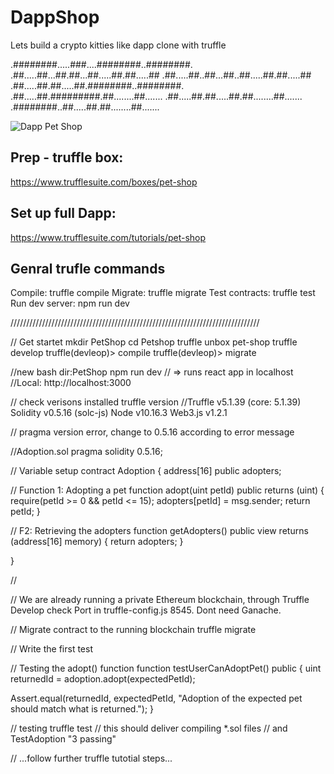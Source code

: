 # DappShop

Lets build a crypto kitties like dapp clone with truffle


.########.....###....########..########.
.##.....##...##.##...##.....##.##.....##
.##.....##..##...##..##.....##.##.....##
.##.....##.##.....##.########..########.
.##.....##.#########.##........##.......
.##.....##.##.....##.##........##.......
.########..##.....##.##........##.......

<img src="https://www.trufflesuite.com/img/tutorials/pet-shop/dapp.png" alt="Dapp Pet Shop">

## Prep - truffle box:
https://www.trufflesuite.com/boxes/pet-shop

## Set up full Dapp:
https://www.trufflesuite.com/tutorials/pet-shop

## Genral trufle commands
  Compile:        truffle compile
  Migrate:        truffle migrate
  Test contracts: truffle test
  Run dev server: npm run dev

///////////////////////////////////////////////////////////////////////////////

// Get startet
mkdir PetShop
cd Petshop
truffle unbox pet-shop
truffle develop
truffle(devleop)> compile
truffle(devleop)> migrate

//new bash dir:PetShop
npm run dev
// => runs react app in localhost
//Local: http://localhost:3000

// check verisons installed
truffle version
//Truffle v5.1.39 (core: 5.1.39)
Solidity v0.5.16 (solc-js)
Node v10.16.3
Web3.js v1.2.1

// pragma version error, change to 0.5.16 according to error message

//Adoption.sol
pragma solidity 0.5.16;

// Variable setup
contract Adoption {
    address[16] public adopters;

   // Function 1: Adopting a pet
    function adopt(uint petId) public returns (uint) {
        require(petId >= 0 && petId <= 15);
        adopters[petId] = msg.sender;
        return petId;
    }

   // F2: Retrieving the adopters
    function getAdopters() public view returns (address[16] memory) {
        return adopters;
    }
    
}

//

// We are already running a private Ethereum blockchain, through Truffle Develop check Port in truffle-config.js 8545. Dont need Ganache.

// Migrate contract to the running blockchain
truffle migrate

// Write the first test

// Testing the adopt() function
function testUserCanAdoptPet() public {
  uint returnedId = adoption.adopt(expectedPetId);

  Assert.equal(returnedId, expectedPetId, "Adoption of the expected pet should match what is returned.");
}

// testing
truffle test
// this should deliver compiling *.sol files
// and TestAdoption "3 passing"

// ...follow further truffle tutotial steps...

